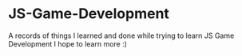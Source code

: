 # JS-Game-Development 
A records of things I learned and done while trying to learn JS Game Development I hope to learn more :)
